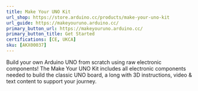 ```yaml
---
title: Make Your UNO Kit
url_shop: https://store.arduino.cc/products/make-your-uno-kit
url_guide: https://makeyouruno.arduino.cc/
primary_button_url: https://makeyouruno.arduino.cc/
primary_button_title: Get Started
certifications: [CE, UKCA]
sku: [AKX00037]
---
```


Build your own Arduino UNO from scratch using raw electronic components! The Make Your UNO Kit includes all electronic components needed to build the classic UNO board, a long with 3D instructions, video & text content to support your journey.